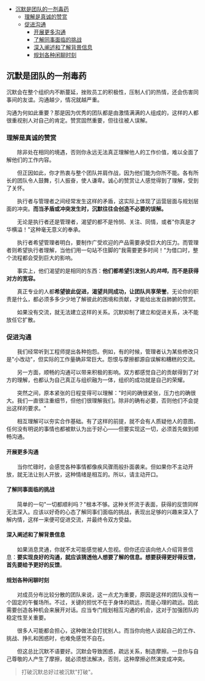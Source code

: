 


- [沉默是团队的一剂毒药](#沉默是团队的一剂毒药)
    - [理解是真诚的赞赏](#理解是真诚的赞赏)
    - [促进沟通](#促进沟通)
        - [开展更多沟通](#开展更多沟通)
        - [了解同事面临的挑战](#了解同事面临的挑战)
        - [深入阐述和了解背景信息](#深入阐述和了解背景信息)
        - [规划各种闲聊时刻](#规划各种闲聊时刻)



## 沉默是团队的一剂毒药


沉默会在整个组织内不断蔓延，挫败员工的积极性，压制人们的热情，还会伤害同事间的友谊。沟通越少，情况就越严重。

沟通为何如此重要？那是因为优秀的团队都是由激情满满的人组成的，这样的人都很重视别人对自己的肯定。赞赏固然重要，但往往被人误解。

### 理解是真诚的赞赏

　　除非处在相同的境遇，否则你永远无法真正理解他人的工作价值，难以全面了解他们的工作内容。

　　但正因如此，你才热衷与整个团队并肩作战，因为他们能为你所不能。各有所长的团队令人鼓舞，引人振奋，使人谦卑。诚心的赞赏让人感觉得到了理解，受到了关怀。

　　执行者与管理者之间经常发生这样的矛盾，这实际上体现了运营层面与规划层面的冲突。**而当矛盾或冲突发生时，沉默往往会创造不必要的误解。**

　　无论是执行者还是管理者，渴望的都不是怜悯、关注、同情，或者"你真是才华横溢！"这种毫无意义的奉承。

　　执行者希望管理者明白，要制作广受欢迎的产品需要承受巨大的压力。而管理者则希望执行者理解，当他们用一句站不住脚的"我需要更多时间！"为借口时，整个流程都会受到巨大的影响。

　　事实上，他们渴望的是相同的东西：**他们都希望引发别人的*共鸣*，而不是获得对方的宽容。**

　　真正专业的人都**希望彼此促进，渴望共同成功，让团队共享荣誉**。无论你的职责是什么，都必须多多少少地了解彼此的困境和贡献，才能给出发自肺腑的赞赏。

　　如果没有交流，就无法建立这样的关系。沉默抑制了建立和促进关系，决不能放任它扩散。

### 促进沟通

　　我们经常听到工程师提出各种抱怨。例如，有的时候，管理者认为某些修改只是"小改动"，但实际的工作量确非常巨大。怨恨与摩擦都源自误解和糟糕的交流。

　　另一方面，顺畅的沟通可以带来积极的影响。双方都感觉自己的贡献得到了对方的理解，也都认为自己真正与组织融为一体，组织的成功就是自己的荣耀。

　　突然之间，原本紧张的日程变得可以理解："时间的确很紧张，压力也的确很大。我们一直很注重细节，但他们很理解我们。除非的确有必要，否则他们不会提出这样的要求。"

　　相互理解可以夯实合作基础。有了这样的前提，就不会有人质疑他人的意图，任何没有明说的事情也都被默认为出于好心——但要实现这一切，必须首先做到顺畅沟通。



#### 开展更多沟通

　　当你忙碌时，会感觉各种事情都像疾风骤雨般扑面袭来。但如果你不主动开放，就无法让别人开放，这种情绪是相互的。所以，请主动开口。

#### 了解同事面临的挑战

　　简单的一句"一切都顺利吗？"根本不够。这种关怀流于表面，获得的反馈同样无法深入。应该以好奇的心态了解同事们面临的挑战，表现出足够的兴趣来深入了解内情，这样一来便可促进交流，并最终令双方受益。

#### 深入阐述和了解背景信息

　　如果消息灵通，你就不太可能感觉被人忽视。但你还应该向他人介绍背景信息：**要实现良好的沟通，就应该猜透他人想要了解的信息。想要获得更好得反馈，首先要给予更好的反馈**。

#### 规划各种闲聊时刻

　　对成员分布比较分散的团队来说，这一点尤为重要，原因是这样的团队没有一个固定的午餐场所。不过，关键的担忧不在于身体的疏远，而是心理的疏远。因此需要创造各种机会来展开对话。应当专门规划相互沟通的机会，这对于加强团队的稳定性至关重要。

　　很多人可能都会担心，这种做法会打扰别人。而当你向他人谈起自己的工作、挑战、挣扎和困惑时，也难免感觉不自在。

　　但这总比沉默不语要好。沉默会导致困惑，疏远关系，制造摩擦。一旦你与自己尊敬的人产生了摩擦，就必须想法解决，否则，这种摩擦必然演变成冲突。



> 打破沉默总好过被沉默"打破"。

